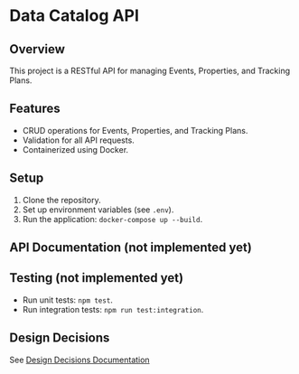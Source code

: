 # Data Catalog API

## Overview
This project is a RESTful API for managing Events, Properties, and Tracking Plans.

## Features
- CRUD operations for Events, Properties, and Tracking Plans.
- Validation for all API requests.
- Containerized using Docker.

## Setup
1. Clone the repository.
2. Set up environment variables (see `.env`).
3. Run the application: `docker-compose up --build`.

## API Documentation (not implemented yet)

## Testing (not implemented yet)
- Run unit tests: `npm test`.
- Run integration tests: `npm run test:integration`.

## Design Decisions
See [Design Decisions Documentation](./DESIGN.md)

